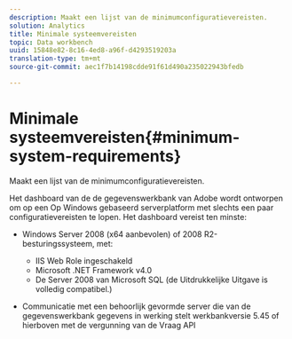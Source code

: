 ```yaml
---
description: Maakt een lijst van de minimumconfiguratievereisten.
solution: Analytics
title: Minimale systeemvereisten
topic: Data workbench
uuid: 15848e82-8c16-4ed8-a96f-d4293519203a
translation-type: tm+mt
source-git-commit: aec1f7b14198cdde91f61d490a235022943bfedb

---
```



# Minimale systeemvereisten{#minimum-system-requirements}

Maakt een lijst van de minimumconfiguratievereisten.

Het dashboard van de de gegevenswerkbank van Adobe wordt ontworpen om op een Op Windows gebaseerd serverplatform met slechts een paar configuratievereisten te lopen. Het dashboard vereist ten minste:

* Windows Server 2008 (x64 aanbevolen) of 2008 R2-besturingssysteem, met:

   * IIS Web Role ingeschakeld
   * Microsoft .NET Framework v4.0
   * De Server 2008 van Microsoft SQL (de Uitdrukkelijke Uitgave is volledig compatibel.)

* Communicatie met een behoorlijk gevormde server die van de gegevenswerkbank gegevens in werking stelt werkbankversie 5.45 of hierboven met de vergunning van de Vraag API


